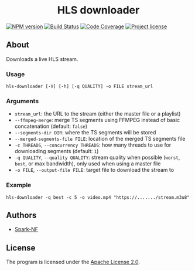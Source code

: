 <h1 align="center">HLS downloader</h1>

[![NPM version](https://img.shields.io/npm/v/node-hls-downloader.svg)](https://www.npmjs.com/package/node-hls-downloader)
[![Build Status](https://travis-ci.org/Spark-NF/hls-downloader.svg?branch=master)](https://travis-ci.org/Spark-NF/hls-downloader)
[![Code Coverage](https://img.shields.io/codecov/c/github/Spark-NF/hls-downloader.svg)](https://codecov.io/gh/Spark-NF/hls-downloader)
[![Project license](https://img.shields.io/github/license/Spark-NF/hls-downloader.svg)](https://raw.githubusercontent.com/Spark-NF/hls-downloader/master/LICENSE)

## About
Downloads a live HLS stream.

### Usage
```
hls-downloader [-V] [-h] [-q QUALITY] -o FILE stream_url
```

### Arguments
* `stream_url`: the URL to the stream (either the master file or a playlist)
* `--ffmpeg-merge`: merge TS segments using FFMPEG instead of basic concatenation (default: `false`)
* `--segments-dir DIR`: where the TS segments will be stored
* `--merged-segments-file FILE`: location of the merged TS segments file
* `-c THREADS`, `--concurrency THREADS`: how many threads to use for downloading segments (default: `1`)
* `-q QUALITY`, `--quality QUALITY`: stream quality when possible (`worst`, `best`, or max bandwidth), only used when using a master file
* `-o FILE`, `--output-file FILE`: target file to download the stream to

### Example
```
hls-downloader -q best -c 5 -o video.mp4 "https://......./stream.m3u8"
```

## Authors
* [Spark-NF](https://github.com/Spark-NF)

## License
The program is licensed under the [Apache License 2.0](http://www.apache.org/licenses/LICENSE-2.0).